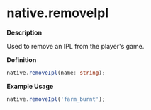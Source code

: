 # native.removeIpl

**Description**

Used to remove an IPL from the player's game.

**Definition**

```ts
native.removeIpl(name: string);
```

**Example Usage**

```js
native.removeIpl('farm_burnt');
```
